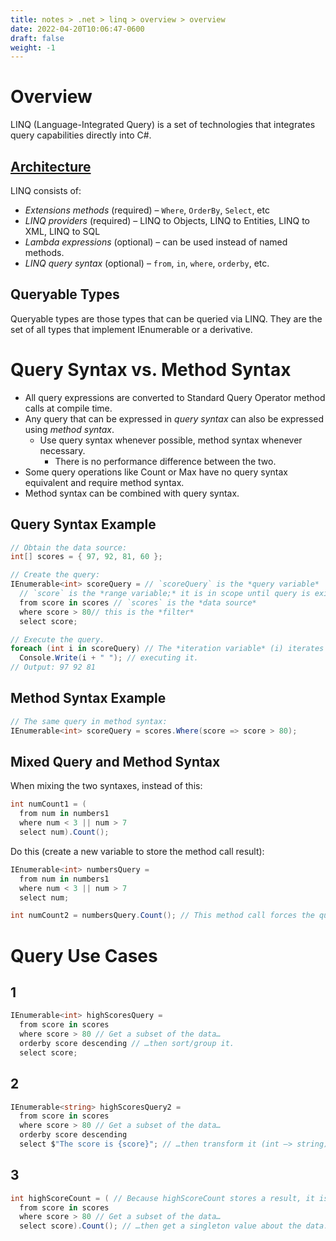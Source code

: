 ```yaml
---
title: notes > .net > linq > overview > overview
date: 2022-04-20T10:06:47-0600
draft: false
weight: -1
---
```

# Overview
LINQ (Language-Integrated Query) is a set of technologies that integrates query capabilities directly into C#.

## <u>Architecture</u>
LINQ consists of:
- *Extensions methods* (required) – `Where`, `OrderBy`, `Select`, etc
- *LINQ providers* (required) – LINQ to Objects, LINQ to Entities, LINQ to XML, LINQ to SQL
- *Lambda expressions* (optional) – can be used instead of named methods.
- *LINQ query syntax* (optional) – `from`, `in`, `where`, `orderby`, etc.

## Queryable Types
Queryable types are those types that can be queried via LINQ. They are the set of all types that implement IEnumerable<T> or a derivative.

# Query Syntax vs. Method Syntax
- All query expressions are converted to Standard Query Operator method calls at compile time.
- Any query that can be expressed in *query syntax* can also be expressed using *method syntax*.
  - Use query syntax whenever possible, method syntax whenever necessary.
    - There is no performance difference between the two.
- Some query operations like Count or Max have no query syntax equivalent and require method syntax.
- Method syntax can be combined with query syntax.

## Query Syntax Example
```cs
// Obtain the data source:
int[] scores = { 97, 92, 81, 60 };

// Create the query:
IEnumerable<int> scoreQuery = // `scoreQuery` is the *query variable*
  // `score` is the *range variable;* it is in scope until query is exited with a semicolon
  from score in scores // `scores` is the *data source*
  where score > 80// this is the *filter*
  select score;

// Execute the query.
foreach (int i in scoreQuery) // The *iteration variable* (i) iterates over the query variable (scoreQuery), thereby
  Console.Write(i + " "); // executing it.
// Output: 97 92 81
```

## Method Syntax Example
```cs
// The same query in method syntax:
IEnumerable<int> scoreQuery = scores.Where(score => score > 80);
```

## Mixed Query and Method Syntax
When mixing the two syntaxes, instead of this:
```cs
int numCount1 = (
  from num in numbers1
  where num < 3 || num > 7
  select num).Count();
```

Do this (create a new variable to store the method call result):
```cs
IEnumerable<int> numbersQuery =
  from num in numbers1
  where num < 3 || num > 7
  select num;

int numCount2 = numbersQuery.Count(); // This method call forces the query expression to execute immediately.
```

# Query Use Cases
## 1
```cs
IEnumerable<int> highScoresQuery =
  from score in scores
  where score > 80 // Get a subset of the data…
  orderby score descending // …then sort/group it.
  select score;
```

## 2 
```cs
IEnumerable<string> highScoresQuery2 =
  from score in scores
  where score > 80 // Get a subset of the data…
  orderby score descending
  select $"The score is {score}"; // …then transform it (int –> string).
```

## 3 
```cs 
int highScoreCount = ( // Because highScoreCount stores a result, it is *not* a query variable.
  from score in scores
  where score > 80 // Get a subset of the data…
  select score).Count(); // …then get a singleton value about the data.
```
